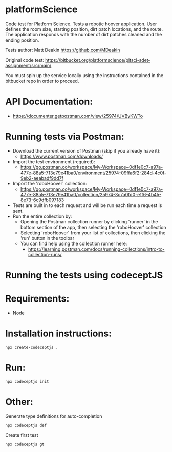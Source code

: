 # platformScience
Code test for Platform Science.  Tests a robotic hoover application.
User defines the room size, starting position, dirt patch locations, and the route. The application responds with the number of dirt patches cleaned and the ending position.

Tests author: Matt Deakin
https://github.com/MDeakin

Original code test:
https://bitbucket.org/platformscience/pltsci-sdet-assignment/src/main/

You must spin up the service locally using the instructions contained in the bitbucket repo in order to proceed.

# API Documentation:
- https://documenter.getpostman.com/view/25974/UVByKWTo

# Running tests via Postman:
- Download the current version of Postman (skip if you already have it):
  - https://www.postman.com/downloads/
- Import the test environment (required):
  - https://go.postman.co/workspace/My-Workspace~0df1e0c7-a97a-477e-88a5-713e79e41ba0/environment/25974-09ffa6f2-284d-4c0f-9eb2-aeabadf9dd7f
- Import the 'roboHoover' collection:
  - https://go.postman.co/workspace/My-Workspace~0df1e0c7-a97a-477e-88a5-713e79e41ba0/collection/25974-3c7a0fd0-e1f6-4b45-8e73-6c9dfb097183
- Tests are built in to each request and will be run each time a request is sent.
- Run the entire collection by:
  - Opening the Postman collection runner by clicking 'runner' in the bottom section of the app, then selecting the 'roboHoover' collection
  - Selecting 'roboHoover' from your list of collections, then clicking the 'run' button in the toolbar
  - You can find help using the collection runner here:
    - https://learning.postman.com/docs/running-collections/intro-to-collection-runs/

# Running the tests using codeceptJS

# Requirements:
- Node

# Installation instructions:
```
npx create-codeceptjs .
```
# Run:
```
npx codeceptjs init
```

# Other:
Generate type definitions for auto-completion
```
npx codeceptjs def
```
Create first test
```
npx codeceptjs gt
```
